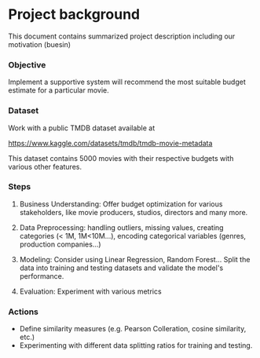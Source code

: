 
Project background
===============

This document contains summarized project description including our motivation (buesin)

### Objective

Implement a supportive system will recommend the most suitable budget estimate for a particular movie.

### Dataset

Work with a public TMDB dataset available at

https://www.kaggle.com/datasets/tmdb/tmdb-movie-metadata

This dataset contains 5000 movies with their respective budgets with various other features.

### Steps

1) Business Understanding: Offer budget optimization for various stakeholders, like movie producers, studios, directors and many more.
2) Data Preprocessing: handling outliers, missing values, creating categories (< 1M, 1M<10M...), encoding categorical variables (genres, production companies...)
3) Modeling: Consider using Linear Regression, Random Forest... Split the data into training and testing datasets and validate the model's performance.

4) Evaluation: Experiment with various metrics

### Actions

- Define similarity measures (e.g. Pearson Colleration, cosine similarity, etc.)
- Experimenting with different data splitting ratios for training and testing.
